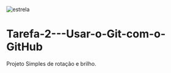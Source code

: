 ![estrela](https://github.com/fehgomees/Tarefa-2---Usar-o-Git-com-o-GitHub/assets/138028686/369d844f-7019-4d9a-8624-473bbfcff0e3)
# Tarefa-2---Usar-o-Git-com-o-GitHub

Projeto Simples de rotação e brilho.

